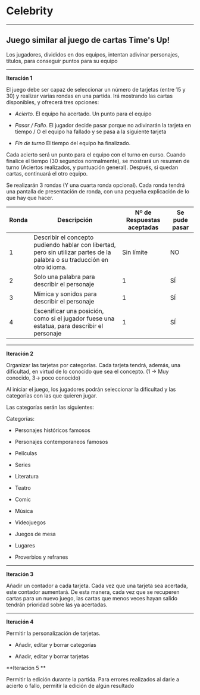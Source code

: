 # Celebrity
---
## Juego similar al juego de cartas Time's Up! 
Los jugadores, divididos en dos equipos, intentan adivinar personajes, títulos, para conseguir puntos para su equipo

---
**Iteración 1**

El juego debe ser capaz de seleccionar un número de tarjetas (entre 15 y 30) y realizar varias rondas en una partida. Irá mostrando las cartas disponibles, y ofrecerá tres opciones:

- *Acierto*. El equipo ha acertado. Un punto para el equipo

- *Pasar / Fallo*. El jugador decide pasar porque no adivinarán la tarjeta en tiempo / O el equipo ha fallado y se pasa a la siguiente tarjeta

- *Fin de turno*  El tiempo del equipo ha finalizado.

Cada acierto será un punto para el equipo con el turno en curso. Cuando finalice el tiempo (30 segundos normalmente), se mostrará un resumen de turno (Aciertos realizados, y puntuación general).
Después, si quedan cartas, continuará el otro equipo.

Se realizarán 3 rondas (Y una cuarta ronda opcional). Cada ronda tendrá una pantalla de presentación de ronda, con una pequeña explicación de lo que hay que hacer.

| Ronda     | Descripción    | Nº de Respuestas aceptadas | Se pude pasar |
| --------|---------|-------|------|
| 1  | Describir el concepto pudiendo hablar con libertad, pero sin utilizar partes de la palabra o su traducción en otro idioma.   | Sin límite | NO    |
| 2 | Solo una palabra para describir el personaje | 1 | SÍ |
| 3 | Mímica y sonidos para describir el personaje | 1 | SÍ |
| 4 | Escenificar una posición, como si el jugador fuese una estatua, para describir el personaje | 1 | SÍ |

---
**Iteración 2**

Organizar las tarjetas por categorías. Cada tarjeta tendrá, además, una dificultad, en virtud de lo conocido que sea el concepto. (1 -> Muy conocido, 3-> poco conocido)

Al iniciar el juego, los jugadores podrán seleccionar la dificultad y las categorías con las que quieren jugar.

Las categorías serán las siguientes:

Categorías:

- Personajes históricos famosos

- Personajes contemporaneos famosos

- Películas

- Series

- Literatura

- Teatro

- Comic

- Música

- Videojuegos

- Juegos de mesa

- Lugares

- Proverbios y refranes


---
**Iteración 3**

Añadir un contador a cada tarjeta. Cada vez que una tarjeta sea acertada, este contador aumentará. De esta manera, cada vez que se recuperen cartas para un nuevo juego, las cartas que menos veces hayan salido tendrán prioridad sobre las ya acertadas.

---
**Iteración 4**

Permitir la personalización de tarjetas.

- Añadir, editar y borrar categorías

- Añadir, editar y borrar tarjetas

**Iteración 5 **

Permitir la edición durante la partida. Para errores realizados al darle a acierto o fallo, permitir la edición de algún resultado

